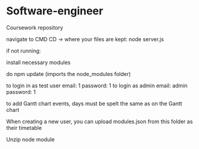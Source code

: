 # Software-engineer
Coursework repository

navigate to CMD
CD -> where your files are kept: 
node server.js

if not running:

install necessary modules

do npm update (imports the node_modules folder)



to login in as test user
email: 1
password: 1 
to login as admin
email: admin
password: 1

to add Gantt chart events, days must be spelt the same as on the Gantt chart

When creating a new user, you can upload modules.json from this folder as their timetable

Unzip node module
